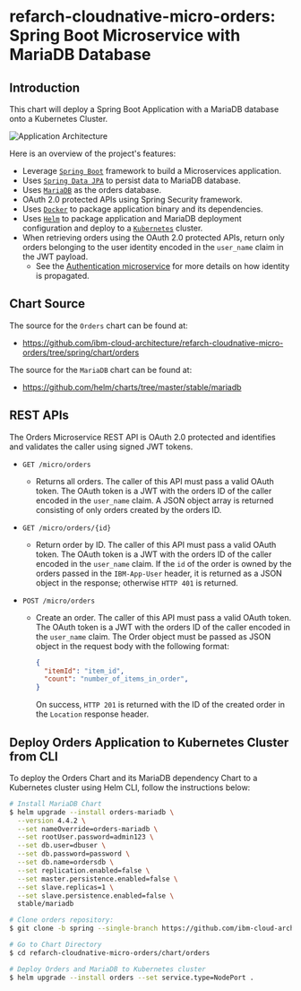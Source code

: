 # refarch-cloudnative-micro-orders: Spring Boot Microservice with MariaDB Database

## Introduction
This chart will deploy a Spring Boot Application with a MariaDB database onto a Kubernetes Cluster.

![Application Architecture](https://raw.githubusercontent.com/ibm-cloud-architecture/refarch-cloudnative-micro-orders/spring/static/orders.png?raw=true)

Here is an overview of the project's features:
- Leverage [`Spring Boot`](https://projects.spring.io/spring-boot/) framework to build a Microservices application.
- Uses [`Spring Data JPA`](http://projects.spring.io/spring-data-jpa/) to persist data to MariaDB database.
- Uses [`MariaDB`](https://mariadb.org/) as the orders database.
- OAuth 2.0 protected APIs using Spring Security framework.
- Uses [`Docker`](https://docs.docker.com/) to package application binary and its dependencies.
- Uses [`Helm`](https://helm.sh/) to package application and MariaDB deployment configuration and deploy to a [`Kubernetes`](https://kubernetes.io/) cluster. 
- When retrieving orders using the OAuth 2.0 protected APIs, return only orders belonging to the user identity encoded in the `user_name` claim in the JWT payload. 
  - See the [Authentication microservice](https://github.com/ibm-cloud-architecture/refarch-cloudnative-auth/tree/spring) for more details on how identity is propagated.

## Chart Source
The source for the `Orders` chart can be found at:
* https://github.com/ibm-cloud-architecture/refarch-cloudnative-micro-orders/tree/spring/chart/orders

The source for the `MariaDB` chart can be found at:
* https://github.com/helm/charts/tree/master/stable/mariadb

## REST APIs
The Orders Microservice REST API is OAuth 2.0 protected and identifies and validates the caller using signed JWT tokens.  

- `GET /micro/orders`
  - Returns all orders.  The caller of this API must pass a valid OAuth token.  The OAuth token is a JWT with the orders ID of the caller encoded in the `user_name` claim.  A JSON object array is returned consisting of only orders created by the orders ID.

- `GET /micro/orders/{id}`
  - Return order by ID.  The caller of this API must pass a valid OAuth token.  The OAuth token is a JWT with the orders ID of the caller encoded in the `user_name` claim.  If the `id` of the order is owned by the orders passed in the `IBM-App-User` header, it is returned as a JSON object in the response; otherwise `HTTP 401` is returned.

- `POST /micro/orders`
  - Create an order.  The caller of this API must pass a valid OAuth token.  The OAuth token is a JWT with the orders ID of the caller encoded in the `user_name` claim.  The Order object must be passed as JSON object in the request body with the following format:
    ```json
    {
      "itemId": "item_id",
      "count": "number_of_items_in_order",
    }
    ```

    On success, `HTTP 201` is returned with the ID of the created order in the `Location` response header.

## Deploy Orders Application to Kubernetes Cluster from CLI
To deploy the Orders Chart and its MariaDB dependency Chart to a Kubernetes cluster using Helm CLI, follow the instructions below:
```bash
# Install MariaDB Chart
$ helm upgrade --install orders-mariadb \
  --version 4.4.2 \
  --set nameOverride=orders-mariadb \
  --set rootUser.password=admin123 \
  --set db.user=dbuser \
  --set db.password=password \
  --set db.name=ordersdb \
  --set replication.enabled=false \
  --set master.persistence.enabled=false \
  --set slave.replicas=1 \
  --set slave.persistence.enabled=false \
  stable/mariadb

# Clone orders repository:
$ git clone -b spring --single-branch https://github.com/ibm-cloud-architecture/refarch-cloudnative-micro-orders.git

# Go to Chart Directory
$ cd refarch-cloudnative-micro-orders/chart/orders

# Deploy Orders and MariaDB to Kubernetes cluster
$ helm upgrade --install orders --set service.type=NodePort .
```